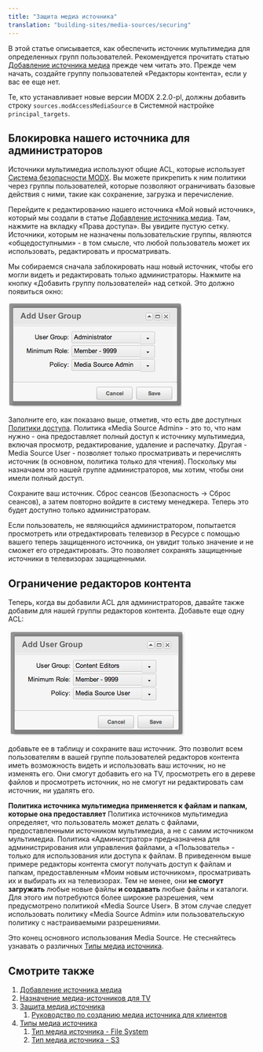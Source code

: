 ```yaml
---
title: "Защита медиа источника"
translation: "building-sites/media-sources/securing"
---
```


В этой статье описывается, как обеспечить источник мультимедиа для определенных групп пользователей. Рекомендуется прочитать статью [Добавление источника медиа](building-sites/media-sources/creating "Добавление источника медиа") прежде чем читать это. Прежде чем начать, создайте группу пользователей «Редакторы контента», если у вас ее еще нет.

Те, кто устанавливает новые версии MODX 2.2.0-pl, должны добавить строку `sources.modAccessMediaSource` в Системной настройке `principal_targets`.

## Блокировка нашего источника для администраторов

Источники мультимедиа используют общие ACL, которые использует [Система безопасности MODX](building-sites/client-proofing/security "Система безопасности MODX"). Вы можете прикрепить к ним политики через группы пользователей, которые позволяют ограничивать базовые действия с ними, такие как сохранение, загрузка и перечисление.

Перейдите к редактированию нашего источника «Мой новый источник», который мы создали в статье [Добавление источника медиа](building-sites/media-sources/creating "Добавление источника медиа"). Там, нажмите на вкладку «Права доступа». Вы увидите пустую сетку. Источники, которым не назначены пользовательские группы, являются «общедоступными» - в том смысле, что любой пользователь может их использовать, редактировать и просматривать.

Мы собираемся сначала заблокировать наш новый источник, чтобы его могли видеть и редактировать только администраторы. Нажмите на кнопку «Добавить группу пользователей» над сеткой. Это должно появиться окно:

![](20110907-jje3b536kann962u778as3gxj5.jpeg)

Заполните его, как показано выше, отметив, что есть две доступных [Политики доступа](building-sites/client-proofing/security/policies "Политики доступа"). Политика «Media Source Admin» - это то, что нам нужно - она предоставляет полный доступ к источнику мультимедиа, включая просмотр, редактирование, удаление и распечатку. Другая - Media Source User - позволяет только просматривать и перечислять источник (в основном, политика только для чтения). Поскольку мы назначаем это нашей группе администраторов, мы хотим, чтобы они имели полный доступ.

Сохраните ваш источник. Сброс сеансов (Безопасность -> Сброс сеансов), а затем повторно войдите в систему менеджера. Теперь это будет доступно только администраторам.

Если пользователь, не являющийся администратором, попытается просмотреть или отредактировать телевизор в Ресурсе с помощью вашего теперь защищенного источника, он увидит только значение и не сможет его отредактировать. Это позволяет сохранять защищенные источники в телевизорах защищенными.

## Ограничение редакторов контента

Теперь, когда вы добавили ACL для администраторов, давайте также добавим для нашей группы редакторов контента. Добавьте еще одну ACL:

![](screen+shot+2011-09-07+at+3.54.11+pm.png)

добавьте ее в таблицу и сохраните ваш источник. Это позволит всем пользователям в вашей группе пользователей редакторов контента иметь возможность видеть и использовать ваш источник, но не изменять его. Они смогут добавить его на TV, просмотреть его в дереве файлов и просмотреть источник, но не смогут ни редактировать сам источник, ни удалять его.

**Политика источника мультимедиа применяется к файлам и папкам, которые она предоставляет**
Политика источников мультимедиа определяет, что пользователь может делать с файлами, предоставленными источником мультимедиа, а не с самим источником мультимедиа. Политика «Администратор» предназначена для администрирования или управления файлами, а «Пользователь» - только для использования или доступа к файлам. В приведенном выше примере редакторы контента смогут получать доступ к файлам и папкам, предоставленным «Моим новым источником», просматривать их и выбирать их на телевизорах. Тем не менее, они **не смогут загружать** любые новые файлы **и создавать** любые файлы и каталоги. Для этого им потребуются более широкие разрешения, чем предусмотрено политикой «Media Source User». В этом случае следует использовать политику «Media Source Admin» или пользовательскую политику с настраиваемыми разрешениями.

Это конец основного использования Media Source. Не стесняйтесь узнавать о различных [Типы медиа источника](building-sites/media-sources/types "Типы медиа источника").

## Смотрите также

1. [Добавление источника медиа](building-sites/media-sources/creating)
2. [Назначение медиа-источников для TV](building-sites/media-sources/assigning-to-tvs)
3. [Защита медиа источника](building-sites/media-sources/securing)
    1. [Руководство по созданию медиа источника для клиентов](building-sites/media-sources/securing/clients-tutorial)
4. [Типы медиа источника](building-sites/media-sources/types)
    1. [Тип медиа источника - File System](building-sites/media-sources/types/media-source-type-file-system)
    2. [Тип медиа источника - S3](building-sites/media-sources/types/media-source-type-s3)
